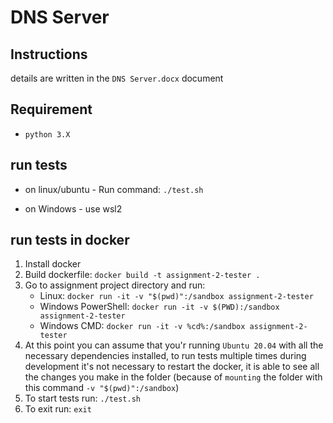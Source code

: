 # DNS Server

## Instructions

details are written in the `DNS Server.docx` document

## Requirement

* `python 3.X`

## run tests

* on linux/ubuntu -  Run command: `./test.sh`

* on Windows - use wsl2

## run tests in docker

1. Install docker
2. Build dockerfile: `docker build -t assignment-2-tester .`
3. Go to assignment project directory and run:
    * Linux: `docker run -it -v "$(pwd)":/sandbox assignment-2-tester`
    * Windows PowerShell: `docker run -it -v $(PWD):/sandbox assignment-2-tester`
    * Windows CMD: `docker run -it -v %cd%:/sandbox assignment-2-tester`
4. At this point you can assume that you'r running `Ubuntu 20.04` with all the necessary dependencies installed, to run
tests multiple times during development it's not necessary to restart the docker, it is able to see all the changes you
make in the folder (because of `mounting` the folder with this command `-v "$(pwd)":/sandbox`)
5. To start tests run: `./test.sh`
6. To exit run: `exit`
